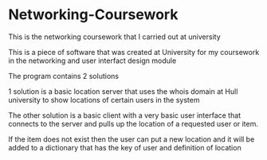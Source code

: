 # Networking-Coursework
This is the networking coursework that I carried out at university


This is a piece of software that was created at University for my coursework in the networking and user interfact design module

The program contains 2 solutions

1 solution is a basic location server that uses the whois domain at Hull university to show locations of certain users in the system

The other solution is a basic client with a very basic user interface that connects to the server and pulls up the location of a requested user or item.

If the item does not exist then the user can put a new location and it will be added to a dictionary that has the key of user and definition of location
